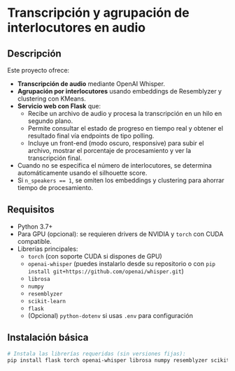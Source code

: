 # Transcripción y agrupación de interlocutores en audio

## Descripción
Este proyecto ofrece:

- **Transcripción de audio** mediante OpenAI Whisper.
- **Agrupación por interlocutores** usando embeddings de Resemblyzer y clustering con KMeans.
- **Servicio web con Flask** que:
  - Recibe un archivo de audio y procesa la transcripción en un hilo en segundo plano.
  - Permite consultar el estado de progreso en tiempo real y obtener el resultado final vía endpoints de tipo polling.
  - Incluye un front-end (modo oscuro, responsive) para subir el archivo, mostrar el porcentaje de procesamiento y ver la transcripción final.
- Cuando no se especifica el número de interlocutores, se determina automáticamente usando el silhouette score.
- Si `n_speakers == 1`, se omiten los embeddings y clustering para ahorrar tiempo de procesamiento.

## Requisitos
- Python 3.7+
- Para GPU (opcional): se requieren drivers de NVIDIA y `torch` con CUDA compatible.
- Librerías principales:
  - `torch` (con soporte CUDA si dispones de GPU)
  - `openai-whisper` (puedes instalarlo desde su repositorio o con `pip install git+https://github.com/openai/whisper.git`)
  - `librosa`
  - `numpy`
  - `resemblyzer`
  - `scikit-learn`
  - `flask`
  - (Opcional) `python-dotenv` si usas `.env` para configuración

## Instalación básica
```bash
# Instala las librerías requeridas (sin versiones fijas):
pip install flask torch openai-whisper librosa numpy resemblyzer scikit-learn
